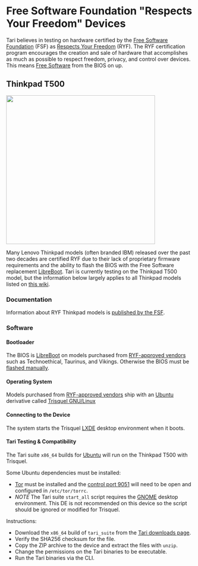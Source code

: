 # Free Software Foundation "Respects Your Freedom" Devices

Tari believes in testing on hardware certified by the [Free Software Foundation](https://www.fsf.org) (FSF) as [Respects Your Freedom](https://ryf.fsf.org) (RYF). The RYF certification program encourages the creation and sale of hardware that accomplishes as much as possible to respect freedom, privacy, and control over devices. This means [Free Software](https://en.wikipedia.org/wiki/Free_software) from the BIOS on up.

## Thinkpad T500

<img src="img/libreboot-thinkpad-t500-01.jpg" width="400" />

Many Lenovo Thinkpad models (often branded IBM) released over the past two decades are certified RYF due to their lack of proprietary firmware requirements and the ability to flash the BIOS with the Free Software replacement [LibreBoot](https://libreboot.org/). Tari is currently testing on the Thinkpad T500 model, but the information below largely applies to all Thinkpad models listed on [this wiki](https://ryf.fsf.org/index.php/categories/laptops).

### Documentation

Information about RYF Thinkpad models is [published by the FSF](https://ryf.fsf.org/index.php/categories/laptops).

### Software

#### Bootloader

The BIOS is [LibreBoot](https://libreboot.org/) on models purchased from [RYF-approved vendors](https://ryf.fsf.org/index.php/categories/laptops) such as Technoethical, Taurinus, and Vikings. Otherwise the BIOS must be [flashed manually](https://libreboot.org/docs/hardware/t500.html).

#### Operating System

Models purchased from [RYF-approved vendors](https://ryf.fsf.org/index.php/categories/laptops) ship with an [Ubuntu](https://ubuntu.com) derivative called [Trisquel GNU/Linux](https://trisquel.info/)

#### Connecting to the Device

The system starts the Trisquel [LXDE](https://lxde.org) desktop environment when it boots.

#### Tari Testing &amp; Compatibility

The Tari suite `x86_64` builds for [Ubuntu](https://ubuntu.com) will run on the Thinkpad T500 with Trisquel.

Some Ubuntu dependencies must be installed:
* [Tor](https://www.linuxcapable.com/how-to-install-tor-browser-on-debian-11-bullseye/) must be installed and the [control port 9051](https://manpages.debian.org/testing/tor/torrc.5.en.html) will need to be open and configured in `/etc/tor/torrc`.
* _NOTE_ The Tari suite `start_all` script requires the [GNOME](https://www.gnome.org) desktop environment. This DE is not recommended on this device so the script should be ignored or modified for Trisquel.

Instructions: 
* Download the `x86_64` build of `tari_suite` from the [Tari downloads page](https://www.tari.com/downloads/).
* Verify the SHA256 checksum for the file.
* Copy the ZIP archive to the device and extract the files with `unzip`.
* Change the permissions on the Tari binaries to be executable.
* Run the Tari binaries via the CLI.

